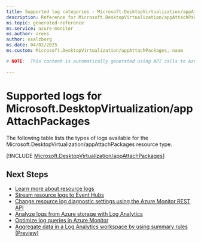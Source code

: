 ```yaml
---
title: Supported log categories - Microsoft.DesktopVirtualization/appAttachPackages
description: Reference for Microsoft.DesktopVirtualization/appAttachPackages in Azure Monitor Logs.
ms.topic: generated-reference
ms.service: azure-monitor
ms.author: orens
author: osalzberg
ms.date: 04/02/2025
ms.custom: Microsoft.DesktopVirtualization/appAttachPackages, naam

# NOTE:  This content is automatically generated using API calls to Azure. Any edits made on these files will be overwritten in the next run of the script. 

---
```





# Supported logs for Microsoft.DesktopVirtualization/appAttachPackages  
The following table lists the types of logs available for the Microsoft.DesktopVirtualization/appAttachPackages resource type.
  

  
[!INCLUDE [Microsoft.DesktopVirtualization/appAttachPackages](~/reusable-content/ce-skilling/azure/includes/azure-monitor/reference/logs/microsoft-desktopvirtualization-appattachpackages-logs-include.md)]  
  

## Next Steps

* [Learn more about resource logs](/azure/azure-monitor/essentials/platform-logs-overview)
* [Stream resource logs to Event Hubs](/azure/azure-monitor/essentials/resource-logs#send-to-azure-event-hubs)
* [Change resource log diagnostic settings using the Azure Monitor REST API](/rest/api/monitor/diagnosticsettings)
* [Analyze logs from Azure storage with Log Analytics](/azure/azure-monitor/essentials/resource-logs#send-to-log-analytics-workspace)
* [Optimize log queries in Azure Monitor](/azure/azure-monitor/logs/query-optimization)
* [Aggregate data in a Log Analytics workspace by using summary rules (Preview)](/azure/azure-monitor/logs/summary-rules)